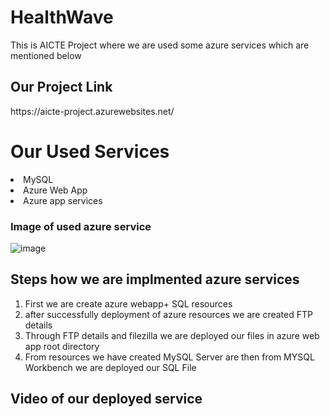 # HealthWave
This is AICTE Project where we are used some azure services which are mentioned below

<h2 a href="https://aicte-project.azurewebsites.net/">Our Project Link</h2>
https://aicte-project.azurewebsites.net/

<h1> Our Used Services </h1>
<li>MySQL</li>
<li>Azure Web App</li>
<li>Azure app services</li>

<h3>Image of used azure service</h3>

![image](https://user-images.githubusercontent.com/65334649/160901816-a98963b0-678d-476e-b179-2f9777988f2f.png)

<h2>Steps how we are implmented azure services</h2>
  <ol type="1">
    <li> First we are create azure webapp+ SQL resources</li>
    <li> after successfully deployment of azure resources we are created FTP details</li>
    <li>Through FTP details and filezilla we are deployed our files in azure web app root directory</li>
    <li>From resources we have created MySQL Server are then from MYSQL Workbench we are deployed our SQL File</li>
  </ol>
  
  <h2>Video of our deployed service</h2>
  
  
    
